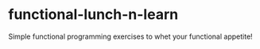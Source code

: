 # functional-lunch-n-learn
Simple functional programming exercises to whet your functional appetite!
